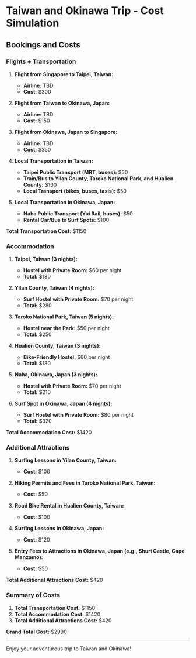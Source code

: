 # Taiwan and Okinawa Trip - Cost Simulation

## Bookings and Costs

### Flights + Transportation
1. **Flight from Singapore to Taipei, Taiwan:**
   - **Airline:** TBD
   - **Cost:** $300

2. **Flight from Taiwan to Okinawa, Japan:**
   - **Airline:** TBD
   - **Cost:** $150

3. **Flight from Okinawa, Japan to Singapore:**
   - **Airline:** TBD
   - **Cost:** $350

4. **Local Transportation in Taiwan:**
   - **Taipei Public Transport (MRT, buses):** $50
   - **Train/Bus to Yilan County, Taroko National Park, and Hualien County:** $100
   - **Local Transport (bikes, buses, taxis):** $50

5. **Local Transportation in Okinawa, Japan:**
   - **Naha Public Transport (Yui Rail, buses):** $50
   - **Rental Car/Bus to Surf Spots:** $100

**Total Transportation Cost:** $1150

### Accommodation
1. **Taipei, Taiwan (3 nights):**
   - **Hostel with Private Room:** $60 per night
   - **Total:** $180

2. **Yilan County, Taiwan (4 nights):**
   - **Surf Hostel with Private Room:** $70 per night
   - **Total:** $280

3. **Taroko National Park, Taiwan (5 nights):**
   - **Hostel near the Park:** $50 per night
   - **Total:** $250

4. **Hualien County, Taiwan (3 nights):**
   - **Bike-Friendly Hostel:** $60 per night
   - **Total:** $180

5. **Naha, Okinawa, Japan (3 nights):**
   - **Hostel with Private Room:** $70 per night
   - **Total:** $210

6. **Surf Spot in Okinawa, Japan (4 nights):**
   - **Surf Hostel with Private Room:** $80 per night
   - **Total:** $320

**Total Accommodation Cost:** $1420

### Additional Attractions
1. **Surfing Lessons in Yilan County, Taiwan:**
   - **Cost:** $100

2. **Hiking Permits and Fees in Taroko National Park, Taiwan:**
   - **Cost:** $50

3. **Road Bike Rental in Hualien County, Taiwan:**
   - **Cost:** $100

4. **Surfing Lessons in Okinawa, Japan:**
   - **Cost:** $120

5. **Entry Fees to Attractions in Okinawa, Japan (e.g., Shuri Castle, Cape Manzamo):**
   - **Cost:** $50

**Total Additional Attractions Cost:** $420

### Summary of Costs
1. **Total Transportation Cost:** $1150
2. **Total Accommodation Cost:** $1420
3. **Total Additional Attractions Cost:** $420

**Grand Total Cost:** $2990

---

Enjoy your adventurous trip to Taiwan and Okinawa!
